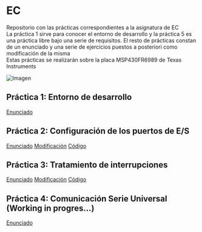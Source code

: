 # EC
Repositorio con las prácticas correspondientes a la asignatura de EC  
La práctica 1 sirve para conocer el entorno de desarrollo y la práctica 5 es una práctica libre bajo una serie de requisitos. El resto de prácticas constan de un enunciado y una serie de ejercicios puestos a posteriori como modificación de la misma  
Estas prácticas se realizarán sobre la placa MSP430FR6989 de Texas Instruments  
  
![Imagen](https://www.ti.com/content/dam/ticom/images/products/ic/microcontrollers/msp/evm-board/msp-exp430fr6989-angled.png)  

## Práctica 1: Entorno de desarrollo  
[Enunciado](practica1/enunciado.pdf)  

## Práctica 2: Configuración de los puertos de E/S  
[Enunciado](practica2/enunciado.pdf) [Modificación](practica2/modificacion.pdf) [Código](practica2/main.c)  

## Práctica 3: Tratamiento de interrupciones  
[Enunciado](practica3/enunciado.pdf) [Modificación](practica3/modificacion.pdf) [Código](practica3/main.c)  

## Práctica 4: Comunicación Serie Universal (Working in progres...)  
[Enunciado](practica4/enunciado.pdf)  

